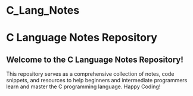 # C_Lang_Notes
<h1>C Language Notes Repository</h1>
<h2>Welcome to the C Language Notes Repository!</h2>
This repository serves as a comprehensive collection of notes, code snippets, and resources to help beginners and intermediate programmers learn and master the C programming language. Happy Coding!
